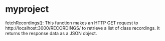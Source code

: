 # myproject
fetchRecordings(): This function makes an HTTP GET request to http://localhost:3000/RECORDINGS/ to retrieve a list of class recordings. It returns the response data as a JSON object.
